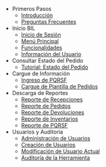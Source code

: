 - Primeros Pasos
  - [Introducción](README.md)
  - [Preguntas Frecuentes](faq.md)
- Inicio BIL
  - [Inicio de Sesión](editor/login.md)
  - [Menú Principal](editor/pro-tips.md)
  - [Funcionalidades](editor/command-palette.md)
  - [Información del Usuario](editor/command-palette.md)
- Consultar Estado del Pedido
  - [Tutorial: Estado del Pedido](editor/hello-markdown.md)
- Cargue de Información
  - [Ingreso de PQRSF](editor/pro-tips.md)
  - [Cargue de Plantilla de Pedidos](editor/command-palette.md)
- Descarga de Reportes
  - [Reporte de Recepciones](editor/hello-markdown.md)
  - [Reporte de Pedidos](editor/pro-tips.md)
  - [Reporte de Devoluciones](editor/command-palette.md)
  - [Reporte de Inventarios](editor/command-palette.md)
  - [Reporte de PQRSF](editor/command-palette.md)
- Usuarios y Auditoria
  - [Administración de Usuarios](editor/hello-markdown.md)
  - [Creación de Usuarios](editor/pro-tips.md)
  - [Modificación de Usuario Actual](editor/command-palette.md)
  - [Auditoría de la Herramienta](editor/command-palette.md)
